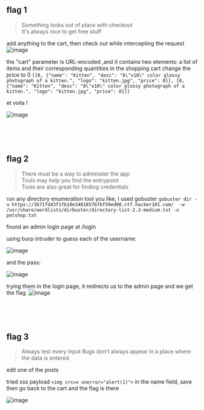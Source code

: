 
## flag 1
>Something looks out of place with checkout<br>
 It's always nice to get free stuff


add anything to the cart, then check out while intercepting the request
![image](https://github.com/0xbazooka/Hacker101/assets/99322823/2b4b40ba-e0af-4474-8efd-683525f43d07)


the "cart" parameter is URL-encoded ,and it contains two elements: a list of items and their corresponding quantities in the shopping cart
change the price to 0
`[[0, {"name": "Kitten", "desc": "8\"x10\" color glossy photograph of a kitten.", "logo": "kitten.jpg", "price": 0}], [0, {"name": "Kitten", "desc": "8\"x10\" color glossy photograph of a kitten.", "logo": "kitten.jpg", "price": 0}]]`

et voila !

![image](https://github.com/0xbazooka/Hacker101/assets/99322823/80593713-7714-4dbe-9683-619563100db1)

<br><br><br>
## flag 2
>There must be a way to administer the app<br>
>Tools may help you find the entrypoint<br>
>Tools are also great for finding credentials<br>


run any directory enumeration tool you like, I used gobuster 
`gobuster dir -u https://3b71fd43f1fb10e3401857b7bf59ed00.ctf.hacker101.com/  -w /usr/share/wordlists/dirbuster/directory-list-2.3-medium.txt -o petshop.txt`

found an admin login page at /login

using burp intruder to guess each of the username:

![image](https://github.com/0xbazooka/Hacker101/assets/99322823/82fd430e-660d-485f-b37c-a5bf3735b319)

and the pass:

![image](https://github.com/0xbazooka/Hacker101/assets/99322823/69e12bc9-230a-4213-8ece-c05d7fdd6576)

trying them in the login page, it redirects us to the admin page and we get the flag.
![image](https://github.com/0xbazooka/Hacker101/assets/99322823/28b2b376-be38-4b44-9b71-675e32de9c68)

<br><br><br>
## flag 3
>Always test every input
Bugs don't always appear in a place where the data is entered

edit one of the posts

tried xss payload `<img src=x onerror="alert(1)">` in the name field, save then go back to the cart and the flag is there

![image](https://github.com/0xbazooka/Hacker101/assets/99322823/863a9099-8fca-44c2-8d99-5ba19c0b07f6)


